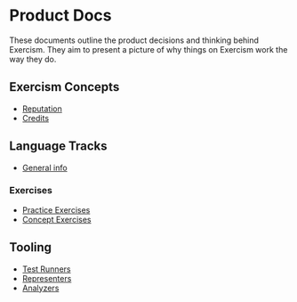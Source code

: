 # Product Docs

These documents outline the product decisions and thinking behind Exercism.
They aim to present a picture of why things on Exercism work the way they do.

## Exercism Concepts

- [Reputation](./reputation.md)
- [Credits](./credits.md)

## Language Tracks

- [General info](./tracks.md)

### Exercises

- [Practice Exercises](./practice-exercises.md)
- [Concept Exercises](./concept-exercises.md)

## Tooling

- [Test Runners](./test-runners.md)
- [Representers](./representers.md)
- [Analyzers](./analyzers.md)
